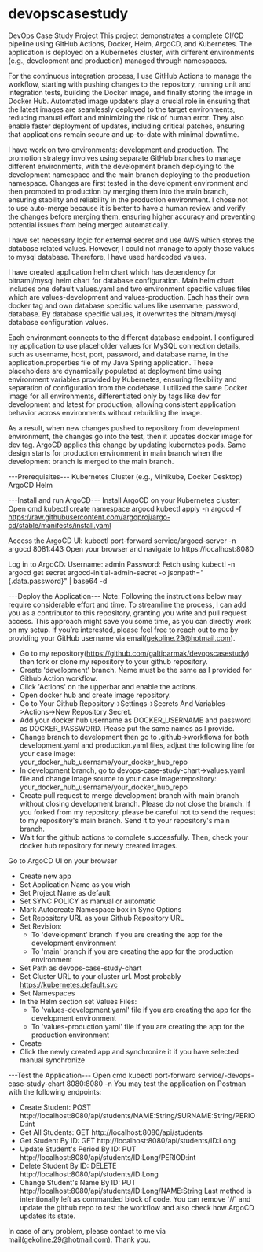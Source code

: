 # devopscasestudy
DevOps Case Study Project
This project demonstrates a complete CI/CD pipeline using GitHub Actions, Docker, Helm, ArgoCD, and Kubernetes. The application is deployed on a Kubernetes cluster, with different environments (e.g., development and production) managed through namespaces.

For the continuous integration process, I use GitHub Actions to manage the workflow, starting with pushing changes to the repository, running unit and integration tests, building the Docker image, and finally storing the image in Docker Hub. Automated image updaters play a crucial role in ensuring that the latest images are seamlessly deployed to the target environments, reducing manual effort and minimizing the risk of human error. They also enable faster deployment of updates, including critical patches, ensuring that applications remain secure and up-to-date with minimal downtime.

I have work on two environments: development and production. The promotion strategy involves using separate GitHub branches to manage different environments, with the development branch deploying to the development namespace and the main branch deploying to the production namespace. Changes are first tested in the development environment and then promoted to production by merging them into the main branch, ensuring stability and reliability in the production environment. I chose not to use auto-merge because it is better to have a human review and verify the changes before merging them, ensuring higher accuracy and preventing potential issues from being merged automatically.

I have set necessary logic for external secret and use AWS which stores the database related values. However, I could not manage to apply those values to mysql database. Therefore, I have used hardcoded values.

I have created application helm chart which has dependency for bitnami/mysql helm chart for database configuration. Main helm chart includes one default values.yaml and two environment specific values files which are values-development and values-production. Each has their own docker tag and own database specific values like username, password, database. By database specific values, it overwrites the bitnami/mysql database configuration values.

Each environment connects to the different database endpoint. I configured my application to use placeholder values for MySQL connection details, such as username, host, port, password, and database name, in the application.properties file of my Java Spring application. These placeholders are dynamically populated at deployment time using environment variables provided by Kubernetes, ensuring flexibility and separation of configuration from the codebase. I utilized the same Docker image for all environments, differentiated only by tags like dev for development and latest for production, allowing consistent application behavior across environments without rebuilding the image.

As a result, when new changes pushed to repository from development environment, the changes go into the test, then it updates docker image for dev tag. ArgoCD applies this change by updating kubernetes pods. Same design starts for production environment in main branch when the development branch is merged to the main branch.

---Prerequisites---
Kubernetes Cluster (e.g., Minikube, Docker Desktop)
ArgoCD
Helm

---Install and run ArgoCD---
Install ArgoCD on your Kubernetes cluster:
Open cmd
kubectl create namespace argocd
kubectl apply -n argocd -f https://raw.githubusercontent.com/argoproj/argo-cd/stable/manifests/install.yaml

Access the ArgoCD UI:
kubectl port-forward service/argocd-server -n argocd 8081:443
Open your browser and navigate to https://localhost:8080

Log in to ArgoCD:
Username: admin
Password: Fetch using kubectl -n argocd get secret argocd-initial-admin-secret -o jsonpath="{.data.password}" | base64 -d

---Deploy the Application---
Note: Following the instructions below may require considerable effort and time. To streamline the process, I can add you as a contributor to this repository, granting you write and pull request access. This approach might save you some time, as you can directly work on my setup. If you’re interested, please feel free to reach out to me by providing your GitHub username via email(gekoline.29@hotmail.com).

- Go to my repository(https://github.com/galtiparmak/devopscasestudy) then fork or clone my repository to your github repository.
- Create 'development' branch. Name must be the same as I provided for Github Action workflow.
- Click 'Actions' on the upperbar and enable the actions.
- Open docker hub and create image repository.
- Go to Your Github Repository->Settings->Secrets And Variables->Actions->New Repository Secret.
- Add your docker hub username as DOCKER_USERNAME and password as DOCKER_PASSWORD. Please put the same names as I provide.
- Change branch to development then go to .github->workflows for both development.yaml and production.yaml files, adjust the following line for your case image:    
  your_docker_hub_username/your_docker_hub_repo
- In development branch, go to devops-case-study-chart->values.yaml file and change image source to your case
  image:repository: your_docker_hub_username/your_docker_hub_repo
- Create pull request to merge development branch with main branch without closing development branch. Please do not close the branch.
  If you forked from my repository, please be careful not to send the request to my repository's main branch. Send it to your repository's main branch.
- Wait for the github actions to complete successfully. Then, check your docker hub repository for newly created images.

Go to ArgoCD UI on your browser
- Create new app
 - Set Application Name as you wish
 - Set Project Name as default
 - Set SYNC POLICY as manual or automatic
 - Mark Autocreate Namespace box in Sync Options
 - Set Repository URL as your Github Repository URL
 - Set Revision:
    - To 'development' branch if you are creating the app for the development environment
    - To 'main' branch if you are creating the app for the production environment
 - Set Path as devops-case-study-chart
 - Set Cluster URL to your cluster url. Most probably https://kubernetes.default.svc
 - Set Namespaces
 - In the Helm section set Values Files:
    - To 'values-development.yaml' file if you are creating the app for the development environment
    - To 'values-production.yaml' file if you are creating the app for the production environment
 - Create
- Click the newly created app and synchronize it if you have selected manual synchronize

---Test the Application---
Open cmd
kubectl port-forward service/<your-app-name>-devops-case-study-chart 8080:8080 -n <your-namespace>
You may test the application on Postman with the following endpoints:
 - Create Student: POST http://localhost:8080/api/students/NAME:String/SURNAME:String/PERIOD:int
 - Get All Students: GET http://localhost:8080/api/students
 - Get Student By ID: GET http://localhost:8080/api/students/ID:Long
 - Update Student's Period By ID: PUT http://localhost:8080/api/students/ID:Long/PERIOD:int
 - Delete Student By ID: DELETE http://localhost:8080/api/students/ID:Long
 - Change Student's Name By ID: PUT http://localhost:8080/api/students/ID:Long/NAME:String
Last method is intentionally left as commanded block of code. You can remove '//' and update the github repo to test the workflow and also check
how ArgoCD updates its state.
 
In case of any problem, please contact to me via mail(gekoline.29@hotmail.com).
Thank you.
